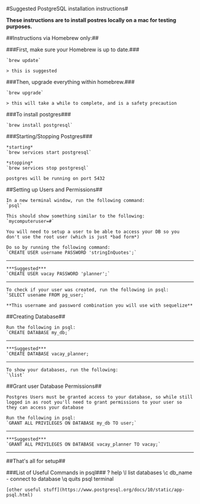 #Suggested PostgreSQL installation instructions#

  **These instructions are to install postres locally on a mac for testing purposes.**

##Instructions via Homebrew only:##

###First, make sure your Homebrew is up to date.###

    `brew update`

    > this is suggested

###Then, upgrade everything within homebrew.###

    `brew upgrade`

    > this will take a while to complete, and is a safety precaution

###To install postgres###

    `brew install postgresql`

###Starting/Stopping Postgres###

    *starting*
    `brew services start postgresql`

    *stopping*
    `brew services stop postgresql`

    postgres will be running on port 5432


##Setting up Users and Permissions##

    In a new terminal window, run the following command:
    `psql`

    This should show something similar to the following:
    `mycomputeruser=#`

    You will need to setup a user to be able to access your DB so you don't use the root user (which is just *bad form*)

    Do so by running the following command:
    `CREATE USER username PASSWORD 'stringInQuotes';`

---------------------------------------------------------
    ***Suggested***
    `CREATE USER vacay PASSWORD 'planner';`
---------------------------------------------------------

    To check if your user was created, run the following in psql:
    `SELECT usename FROM pg_user;`

    **This username and password combination you will use with sequelize**

##Creating Database##

    Run the following in psql:
    `CREATE DATABASE my_db;`

---------------------------------------------------------
    ***Suggested***
    `CREATE DATABASE vacay_planner;
---------------------------------------------------------

    To show your databases, run the following:
    `\list`

##Grant user Database Permissions##

    Postgres Users must be granted access to your database, so while still logged in as root you'll need to grant permissions to your user so they can access your database

    Run the following in psql:
    `GRANT ALL PRIVILEGES ON DATABASE my_db TO user;`

---------------------------------------------------------
    ***Suggested***
    `GRANT ALL PRIVILEGES ON DATABASE vacay_planner TO vacay;`
---------------------------------------------------------

##That's all for setup##

###List of Useful Commands in psql###
    \? help
    \l list databases
    \c db_name - connect to database
    \q quits psql terminal

    [other useful stuff](https://www.postgresql.org/docs/10/static/app-psql.html)
